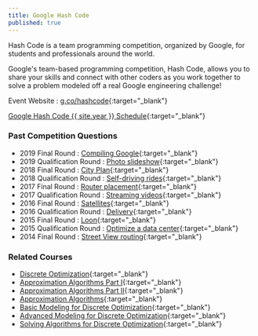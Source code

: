 ```yaml
---
title: Google Hash Code
published: true
---
```


Hash Code is a team programming competition, organized by Google, for students and professionals around the world.

Google's team-based programming competition, Hash Code, allows you to share your skills and connect with other coders as you work together to solve a problem modeled off a real Google engineering challenge!

Event Website : [g.co/hashcode](https://g.co/hashcode){:target="_blank"}

[Google Hash Code {{ site.year }} Schedule](https://codingcompetitions.withgoogle.com/hashcode/schedule){:target="_blank"}

### Past Competition Questions

* 2019 Final Round : [Compiling Google](https://storage.googleapis.com/coding-competitions.appspot.com/HC/2019/hashcode2019_final_task.pdf){:target="_blank"}
* 2019 Qualification Round : [Photo slideshow](https://storage.googleapis.com/coding-competitions.appspot.com/HC/2019/hashcode2019_qualification_task.pdf){:target="_blank"}
* 2018 Final Round : [City Plan](https://storage.googleapis.com/coding-competitions.appspot.com/HC/2018/hashcode2018_final_task.pdf){:target="_blank"}
* 2018 Qualification Round : [Self-driving rides](https://storage.googleapis.com/coding-competitions.appspot.com/HC/2018/hashcode2018_qualification_task.pdf){:target="_blank"}
* 2017 Final Round : [Router placement](https://storage.googleapis.com/coding-competitions.appspot.com/HC/2017/hashcode2017_final_task.pdf){:target="_blank"}
* 2017 Qualification Round : [Streaming videos](https://storage.googleapis.com/coding-competitions.appspot.com/HC/2017/hashcode2017_qualification_task.pdf){:target="_blank"}
* 2016 Final Round : [Satellites](https://storage.googleapis.com/coding-competitions.appspot.com/HC/2016/hashcode2016_final_task.pdf){:target="_blank"}
* 2016 Qualification Round : [Delivery](https://storage.googleapis.com/coding-competitions.appspot.com/HC/2016/hashcode2016_qualification_task.pdf){:target="_blank"}
* 2015 Final Round : [Loon](https://storage.googleapis.com/coding-competitions.appspot.com/HC/2015/hashcode2015_final_task.pdf){:target="_blank"}
* 2015 Qualification Round : [Optimize a data center](https://storage.googleapis.com/coding-competitions.appspot.com/HC/2015/hashcode2015_qualification_task.pdf){:target="_blank"}
* 2014 Final Round : [Street View routing](https://storage.googleapis.com/coding-competitions.appspot.com/HC/2014/hashcode2014_final_task.pdf){:target="_blank"}

### Related Courses

* [Discrete Optimization](https://www.coursera.org/learn/discrete-optimization){:target="_blank"}
* [Approximation Algorithms Part I](https://www.coursera.org/learn/approximation-algorithms-part-1){:target="_blank"}
* [Approximation Algorithms Part II](https://www.coursera.org/learn/approximation-algorithms-part-2){:target="_blank"}
* [Approximation Algorithms](https://www.coursera.org/learn/approximation-algorithms){:target="_blank"}
* [Basic Modeling for Discrete Optimization](https://www.coursera.org/learn/basic-modeling){:target="_blank"}
* [Advanced Modeling for Discrete Optimization](https://www.coursera.org/learn/advanced-modeling){:target="_blank"}
* [Solving Algorithms for Discrete Optimization](https://www.coursera.org/learn/solving-algorithms-discrete-optimization){:target="_blank"}
